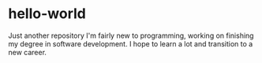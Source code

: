 # hello-world
Just another repository
I'm fairly new to programming, working on finishing my degree in software development. I hope to learn a lot and transition to a new career.
